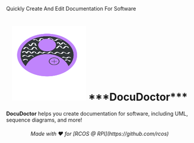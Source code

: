 Quickly Create And Edit Documentation For Software
<h1 align ="center">
<img src="https://raw.githubusercontent.com/BoundlessFate/DocuDoctor/main/assets/DocumentationDoctor.svg" alt="Alt text" width="200" height="200">
***DocuDoctor***
</h1>

**DocuDoctor** helps you create documentation for software, including UML, sequence diagrams, and more!
<h6 align="center">
Made with ❤️ for [RCOS @ RPI](https://github.com/rcos)
</h6>
